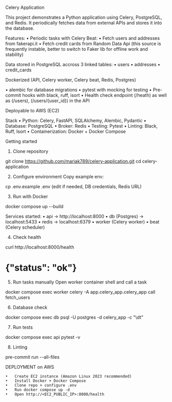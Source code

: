 Celery Application

This project demonstrates a Python application using Celery, PostgreSQL, and Redis.
It periodically fetches data from external APIs and stores it into the database.

Features:
•	Periodic tasks with Celery Beat:
•   Fetch users and addresses from fakerapi.it
•   Fetch credit cards from Random Data Api (this source is frequently instable, better to switch to Faker lib for offline work and stability)

Data stored in PostgreSQL accross 3 linked tables:
• users
• addresses
• credit_cards

Dockerized (API, Celery worker, Celery beat, Redis, Postgres)

• alembic for database migrations
• pytest with mocking for testing 
• Pre-commit hooks with black, ruff, isort
• Health check endpoint (/heath) as well as (/users), (/users/{user_id}) in the API 

Deployable to AWS (EC2)

Stack
	•	Python: Celery, FastAPI, SQLAlchemy, Alembic, Pydantic
	•	Database: PostgreSQL
	•	Broker: Redis
	•	Testing: Pytest
	•	Linting: Black, Ruff, Isort
	•	Containerization: Docker + Docker Compose


Getting started

1. Clone repository 

git clone https://github.com/mariak789/celery-application.git
cd celery-application

2. Configure environment 
Copy example env:

cp .env.example .env 
(edit if needed, DB credentials, Redis URL)

3. Run with Docker 

docker compose up --build 

Services started:
	•	api → http://localhost:8000
	•	db (Postgres) → localhost:5433
	•	redis → localhost:6379
	•	worker (Celery worker)
	•	beat (Celery scheduler)

4. Check health 

curl http://localhost:8000/health
# {"status": "ok"}

5. Run tasks manually 
Open worker container shell and call a task 

docker compose exec worker celery -A app.celery_app.celery_app call fetch_users

6. Database check 

docker compose exec db psql -U postgres -d celery_app -c "\dt"

7. Run tests

docker compose exec api pytest -v

8. Linting 

pre-commit run --all-files


DEPLOYMENT on AWS 

	•	Create EC2 instance (Amazon Linux 2023 recommended)
	•	Install Docker + Docker Compose
	•	Clone repo + configure .env
	•	Run docker compose up -d
	•	Open http://<EC2_PUBLIC_IP>:8000/health



